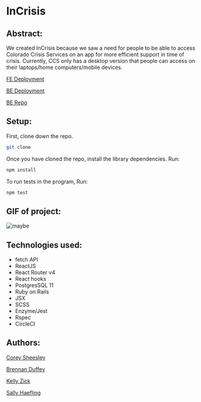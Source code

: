 # InCrisis

## Abstract:

We created InCrisis because we saw a need for people to be able to access Colorado Crisis Services on an app for more efficient support in time of crisis. Currently, CCS only has a desktop version that people can access on their laptops/home computers/mobile devices.

[FE Deployment](https://incrisis.herokuapp.com/)

[BE Deployment](https://cohelp-backend.herokuapp.com)

[BE Repo](https://github.com/CSheesley/ccs_cross_poll_backend)


## Setup:

First, clone down the repo.

```bash
git clone 
```

Once you have cloned the repo, install the library dependencies. Run:

```bash
npm install
```

To run tests in the program, Run:

```bash
npm test
```

## GIF of project:

![maybe](https://user-images.githubusercontent.com/40863560/61754544-cc79fd80-ad70-11e9-8239-e92bcb361ba4.gif)


## Technologies used:

* fetch API
* ReactJS 
* React Router v4
* React hooks 
* PostgresSQL 11
* Ruby on Rails
* JSX 
* SCSS
* Enzyme/Jest
* Rspec
* CircleCI

## Authors:

[Corey Sheesley](https://github.com/CSheesley)

[Brennan Duffey](https://github.com/BrennanDuffey)

[Kelly Zick](https://github.com/misskelly/)

[Sally Haefling](https://github.com/SallyHaefling)

